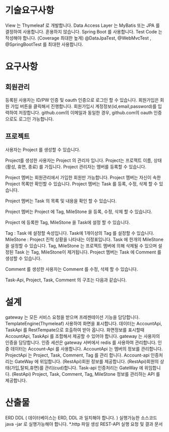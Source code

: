 # 기술요구사항

View 는 Thymeleaf 로 개발합니다.
Data Access Layer 는 MyBatis 또는 JPA 를 결정하여 사용합니다. 혼용하지 않습니다.
Spring Boot 를 사용합니다.
Test Code 는 작성해야 합니다. (Coverage 최대한 높게)
@DataJpaTest, @WebMvcTest , @SpringBootTest 를 최대한 사용합니다.
# 요구사항
## 회원관리
등록된 사용자는 ID/PW 인증 및 oauth 인증으로 로그인 할 수 있습니다.
회원가입은 회원 가입 버튼을 클릭해서 진행합니다.
회원가입시 계정정보(id,email,password)를 입력하여 저장합니다.
github.com의 이메일과 동일한 경우, github.com의 oauth 인증으로도 로그인 가능합니다.
## 프로젝트
사용자는 Project 를 생성할 수 있습니다.

Project를 생성한 사용자는 Project 의 관리자 입니다.
Project는 프로젝트 이름, 상태(활성, 휴면, 종료) 를 가집니다.
Project 관리자는 멤버를 등록할 수 있습니다.

Project 멤버는 회원관리에서 가입한 회원만 가능합니다.
Project 멤버는 자신이 속한 Project 목록만 확인할 수 있습니다.
Project 멤버는 Task 를 등록, 수정, 삭제 할 수 있습니다.

Project 멤버는 Task 의 목록 및 내용을 확인 할 수 있습니다.

Project 멤버는 Project 에 Tag, MileStone 을 등록, 수정, 삭제 할 수 있습니다.

Project 에 등록한 Tag, MileStone 을 Task에 설정 할 수 있습니다.

Tag : Task 에 설정할 속성입니다. Task에 1개이상의 Tag 를 설정할 수 있습니다.
MileStone : Project 진척 상황을 나타내는 이정표입니다. Task 에 한개의 MileStone 을 설정할 수 있습니다.
Tag, MileStone 는 프로젝트 멤버에 의해 삭제될 수 있으며 설정된 Task 는 Tag, MileStone이 제거됩니다.
Project 멤버는 Task 에 Comment 를 생성할 수 있습니다.

Comment 를 생성한 사용자는 Comment 를 수정, 삭제 할 수 있습니다.

Task-Api, Project, Task, Comment 의 구조는 다음과 같습니다.


# 설계
gateway 는 모든 서비스 요청을 받으며 프레젠테이션 기능을 담당합니다.
TemplateEngine(Thymeleaf) 사용하여 화면을 표시합니다.
데이터는 AccountApi, TaskApi 를 RestTempate으로 호출하여 받아 옵니다.
화면정보를 표시할때 AccountApi, TaskApi 를 조합해서 제공할 수 있어야 합니다.
gateway 는 사용자의 인증을 담당합니다.
인증 세션은 gateway 서버에서 redis 를 사용하여 관리합니다.
인증 데이터는 Account-Api 를 사용합니다.
AccountApi 는 멤버의 정보를 관리합니다.
ProjectApi 는 Project, Task, Comment, Tag 를 관리 합니다.
Account-api
인증처리는 GateWay 에 위임합니다.
(RestApi)회원 정보를 제공합니다.
(RestApi)회원의 상태(가입,탈퇴,휴면)를 관리(cud)합니다.
Task-api
인증처리는 GateWay 에 위임합니다.
(RestApi) Project, Task, Comment, Tag, MileStone 정보를 관리하는 API 를 제공합니다.

# 산출물
ERD
DDL ( 데이터베이스는 ERD, DDL 과 일치해야 합니다. )
실행가능한 소스코드
java -jar 로 실행가능해야 합니다.
*.http 파일 생성
REST-API 실행 요청 및 결과 문서
